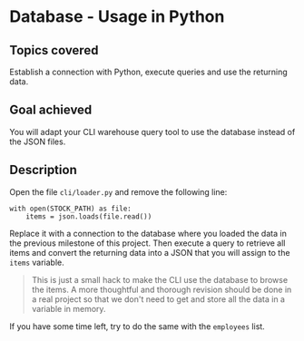 # Database - Usage in Python

## Topics covered

Establish a connection with Python, execute queries and use the returning data.

## Goal achieved

You will adapt your CLI warehouse query tool to use the database instead of the JSON files.

## Description

Open the file `cli/loader.py` and remove the following line:

```
with open(STOCK_PATH) as file:
    items = json.loads(file.read())
```

Replace it with a connection to the database where you loaded the data in the previous milestone of this project. Then execute a query to retrieve all items and convert the returning data into a JSON that you will assign to the `items` variable.

> This is just a small hack to make the CLI use the database to browse the items. A more thoughtful and thorough revision should be done in a real project so that we don't need to get and store all the data in a variable in memory.

If you have some time left, try to do the same with the `employees` list.
